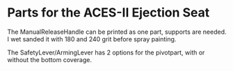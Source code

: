 # Parts for the ACES-II Ejection Seat

The ManualReleaseHandle can be printed as one part, supports are needed.  
I wet sanded it with 180 and 240 grit before spray painting.  
  
The SafetyLever/ArmingLever has 2 options for the pivotpart, with or without the bottom coverage.  
